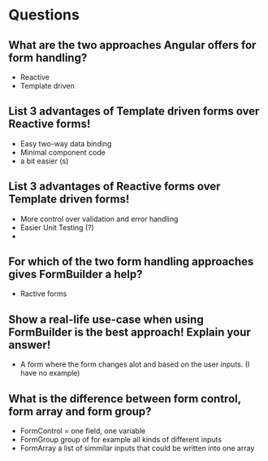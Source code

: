 # Questions 
## What are the two approaches Angular offers for form handling?
* Reactive 
* Template driven
## List 3 advantages of Template driven forms over Reactive forms!
* Easy two-way data binding 
* Minimal component code
* a bit easier (s)
## List 3 advantages of Reactive forms over Template driven forms!
* More control over validation and error handling
* Easier Unit Testing (?)
* 
## For which of the two form handling approaches gives FormBuilder a help?
* Ractive forms 
## Show a real-life use-case when using FormBuilder is the best approach! Explain your answer!
* A form where the form changes alot  and based on the user inputs. (I have no example) 
## What is the difference between form control, form array and form group?
* FormControl = one field, one variable 
* FormGroup group of for example all kinds of different inputs
* FormArray a list of simmilar inputs that could be written into one array